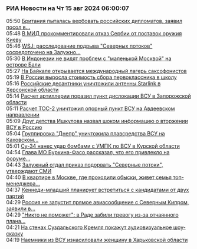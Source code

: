 <h3>РИА Новости на Чт 15 авг 2024 06:00:07</h3>
<div class="rssn table">
  <span class="smaller gray hspace">05:50</span>
  <a class="nodecor" href="https://ria.ru/20240815/britaniya-1966302250.html">Британия пыталась вербовать российских дипломатов, заявил посол в...</a>
</div>
<div class="rssn table">
  <span class="smaller gray hspace">05:48</span>
  <a class="nodecor" href="https://ria.ru/20240815/serbiya-1966302077.html">В МИД прокомментировали отказ Сербии от поставок оружия Киеву</a>
</div>
<div class="rssn table">
  <span class="smaller gray hspace">05:46</span>
  <a class="nodecor" href="https://ria.ru/20240815/zaluzhnyy-1966301848.html">WSJ: расследование подрыва "Северных потоков" сосредоточено на Залужно...</a>
</div>
<div class="rssn table">
  <span class="smaller gray hspace">05:30</span>
  <a class="nodecor" href="https://ria.ru/20240815/indoneziya-1966301662.html">В Индонезии не видят проблем с "маленькой Москвой" на острове Бали</a>
</div>
<div class="rssn table">
  <span class="smaller gray hspace">05:27</span>
  <a class="nodecor" href="https://ria.ru/20240815/lager-1966165707.html">На Байкале открывается международный лагерь саксофонистов</a>
</div>
<div class="rssn table">
  <span class="smaller gray hspace">05:19</span>
  <a class="nodecor" href="https://ria.ru/20240815/shkola-1966301407.html">В России выросла стоимость сбора первоклассника в школу</a>
</div>
<div class="rssn table">
  <span class="smaller gray hspace">05:16</span>
  <a class="nodecor" href="https://ria.ru/20240815/desantniki-1966301249.html">Российские десантники уничтожили антенны Starlink в Херсонской области</a>
</div>
<div class="rssn table">
  <span class="smaller gray hspace">05:14</span>
  <a class="nodecor" href="https://ria.ru/20240815/artilleriya-1966301096.html">Расчет артиллерии поразил пункт дислокации ВСУ в Запорожской области</a>
</div>
<div class="rssn table">
  <span class="smaller gray hspace">05:11</span>
  <a class="nodecor" href="https://ria.ru/20240815/raschet-1966300911.html">Расчет ТОС-2 уничтожил опорный пункт ВСУ на Авдеевском направлении</a>
</div>
<div class="rssn table">
  <span class="smaller gray hspace">05:09</span>
  <a class="nodecor" href="https://ria.ru/20240815/napadenie-1966300740.html">Друг детства Ишкулова назвал шоком информацию о вторжении ВСУ в Россию</a>
</div>
<div class="rssn table">
  <span class="smaller gray hspace">05:04</span>
  <a class="nodecor" href="https://ria.ru/20240815/spetsoperatsiya-1966300555.html">Группировка "Днепр" уничтожила плавсредства ВСУ на Каховском...</a>
</div>
<div class="rssn table">
  <span class="smaller gray hspace">05:01</span>
  <a class="nodecor" href="https://ria.ru/20240815/istrebitel-1966300127.html">Су-34 нанес удар бомбами с УМПК по ВСУ в Курской области</a>
</div>
<div class="rssn table">
  <span class="smaller gray hspace">04:54</span>
  <a class="nodecor" href="https://ria.ru/20240815/forum-1966299859.html">Глава МО Буркина-Фасо рассказал, что его привлекло на форуме...</a>
</div>
<div class="rssn table">
  <span class="smaller gray hspace">04:43</span>
  <a class="nodecor" href="https://ria.ru/20240815/ukraina-1966299669.html">Залужный отдал приказ подорвать "Северные потоки", утверждают СМИ</a>
</div>
<div class="rssn table">
  <span class="smaller gray hspace">04:40</span>
  <a class="nodecor" href="https://ria.ru/20240815/delo-1966299511.html">В квартире в Москве, где проходили обыски, живет семья топ-менеджера...</a>
</div>
<div class="rssn table">
  <span class="smaller gray hspace">04:37</span>
  <a class="nodecor" href="https://ria.ru/20240815/kennedi-mladshiy-1966299364.html">Кеннеди-младший планирует встретиться с кандидатами от двух партий</a>
</div>
<div class="rssn table">
  <span class="smaller gray hspace">04:29</span>
  <a class="nodecor" href="https://ria.ru/20240815/rossija-1966299150.html">Россия не запустит прямое авиасообщение с Северным Кипром, заявили в...</a>
</div>
<div class="rssn table">
  <span class="smaller gray hspace">04:29</span>
  <a class="nodecor" href="https://ria.ru/20240815/zelenskiy-1966298177.html">"Никто не поможет": в Раде забили тревогу из-за отчаянного плана...</a>
</div>
<div class="rssn table">
  <span class="smaller gray hspace">04:21</span>
  <a class="nodecor" href="https://ria.ru/20240815/suzdal-1966159178.html">На стенах Суздальского Кремля покажут аудиовизуальное шоу-сказку </a>
</div>
<div class="rssn table">
  <span class="smaller gray hspace">04:19</span>
  <a class="nodecor" href="https://ria.ru/20240815/naemniki-1966298827.html">Наемники из ВСУ изнасиловали женщину в Харьковской области</a>
</div>